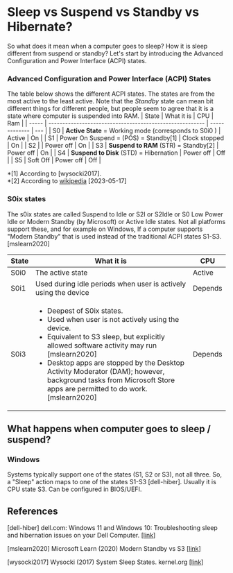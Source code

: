 # Sleep vs Suspend vs Standby vs Hibernate?

So what does it mean when a computer goes to sleep? How it is sleep different from suspend or standby? Let's start by introducing the Advanced Configuration and Power Interface (ACPI) states.

### Advanced Configuration and Power Interface (ACPI) States

The table below shows the different ACPI states. The states are from the most active to the least active. Note that the *Standby* state can mean bit different things for different people, but people seem to agree that it is a state where computer is suspended into RAM.
| State | What it is                                               | CPU           | Ram |
| ----- | -------------------------------------------------------- | ------------- | --- |
| S0    | **Active State** = Working mode   (corresponds to S0i0 ) | Active        | On  |
| S1    | Power On Suspend = (POS) = Standby[1]                    | Clock stopped | On  |
| S2    |                                                          | Power off     | On  |
| S3    | **Suspend to RAM** (STR) = Standby[2]                    | Power off     | On  |
| S4    | **Suspend to Disk** (STD) = Hibernation                  | Power off     | Off |
| S5    | Soft Off                                                 | Power off     | Off |

\*[1] According to  [wysocki2017].<br>
\*[2] According to [wikipedia](https://en.wikipedia.org/wiki/ACPI) [2023-05-17]


### S0ix states
The s0ix states are called Suspend to Idle or S2I or S2Idle or S0 Low Power Idle or Modern Standby (by Microsoft) or Active Idle states. Not all platforms support these, and for example on  Windows, If a computer supports "Modern Standby" that is used instead of the traditional ACPI states S1-S3. [mslearn2020]
  
| State | What it is                                                                                                                                                                                                                                                                                                                                                                   | CPU     |
| ----- | ---------------------------------------------------------------------------------------------------------------------------------------------------------------------------------------------------------------------------------------------------------------------------------------------------------------------------------------------------------------------------- | ------- |
| S0i0  | The active state                                                                                                                                                                                                                                                                                                                                                             | Active  |
| S0i1  | Used during idle periods when user is actively using the device                                                                                                                                                                                                                                                                                                              | Depends |
| S0i3  | <ul><li>Deepest of S0ix states.</li><li>Used when user is not actively using the device. </li><li>Equivalent to S3 sleep, but explicitly allowed software activity may run [mslearn2020] </li><li> Desktop apps are stopped by the Desktop Activity Moderator (DAM); however, background tasks from Microsoft Store apps are permitted to do work.  [mslearn2020] </li></ul> | Depends |



## What happens when computer goes to sleep / suspend?


### Windows
 Systems typically support one of the states (S1, S2 or S3), not all three. So, a "Sleep" action maps to one of the states S1-S3 [dell-hiber]. Usually it is CPU state S3. Can be configured in BIOS/UEFI. 




## References

[dell-hiber] dell.com: Windows 11 and Windows 10: Troubleshooting sleep and hibernation issues on your Dell Computer. [[link](https://www.dell.com/support/kbdoc/en-uk/000129843/windows-10-troubleshooting-sleep-hibernation-issues-on-your-dell-pc)]

[mslearn2020] Microsoft Learn (2020) Modern Standby vs S3 [[link](https://learn.microsoft.com/en-us/windows-hardware/design/device-experiences/modern-standby-vs-s3)]

[wysocki2017] Wysocki (2017) System Sleep States. kernel.org [[link](https://www.kernel.org/doc/html/v4.18/admin-guide/pm/sleep-states.html#standby)]